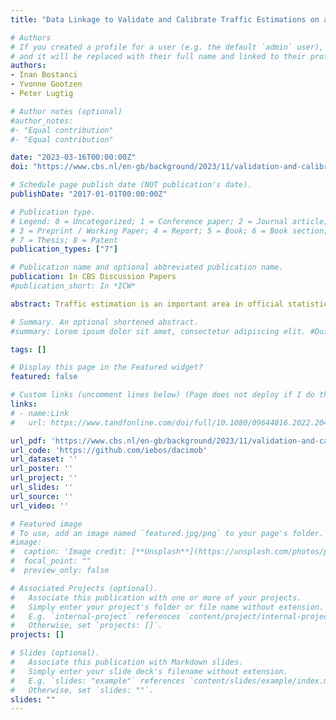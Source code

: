 ```yaml
---
title: "Data Linkage to Validate and Calibrate Traffic Estimations on a Nationwide Scale: A Framework for Official Statistics"

# Authors
# If you created a profile for a user (e.g. the default `admin` user), write the username (folder name) here 
# and it will be replaced with their full name and linked to their profile.
authors:
- Inan Bostanci
- Yvonne Gootzen
- Peter Lugtig

# Author notes (optional)
#author_notes:
#- "Equal contribution"
#- "Equal contribution"

date: "2023-03-16T00:00:00Z"
doi: "https://www.cbs.nl/en-gb/background/2023/11/validation-and-calibration-of-traffic-estimations"

# Schedule page publish date (NOT publication's date).
publishDate: "2017-01-01T00:00:00Z"

# Publication type.
# Legend: 0 = Uncategorized; 1 = Conference paper; 2 = Journal article;
# 3 = Preprint / Working Paper; 4 = Report; 5 = Book; 6 = Book section;
# 7 = Thesis; 8 = Patent
publication_types: ["7"]

# Publication name and optional abbreviated publication name.
publication: In CBS Discussion Papers
#publication_short: In *ICW*

abstract: Traffic estimation is an important area in official statistics and is used by policymakers in their decision-making process for regional planning. This paper describes a framework that relies on combining large amounts of data from traffic loop sensors with administrative data of the entire population of the Netherlands to estimate traffic intensities during rush-hour for all major roads in the Netherlands. Multiple calibration models are developed and compared, and although the models do suggest that traffic counts are sometimes over- or underestimated in some regions, the models overall perform well.

# Summary. An optional shortened abstract.
#summary: Lorem ipsum dolor sit amet, consectetur adipiscing elit. #Duis posuere tellus ac convallis placerat. Proin tincidunt magna sed #ex sollicitudin condimentum.

tags: []

# Display this page in the Featured widget?
featured: false

# Custom links (uncomment lines below) (Page does not deploy if I do this)
links:
# - name:Link
#   url: https://www.tandfonline.com/doi/full/10.1080/09644016.2022.2048556

url_pdf: 'https://www.cbs.nl/en-gb/background/2023/11/validation-and-calibration-of-traffic-estimations'
url_code: 'https://github.com/iebos/dacimob'
url_dataset: ''
url_poster: ''
url_project: ''
url_slides: ''
url_source: ''
url_video: ''

# Featured image
# To use, add an image named `featured.jpg/png` to your page's folder. 
#image:
#  caption: 'Image credit: [**Unsplash**](https://unsplash.com/photos/pLCdAaMFLTE)'
#  focal_point: ""
#  preview_only: false

# Associated Projects (optional).
#   Associate this publication with one or more of your projects.
#   Simply enter your project's folder or file name without extension.
#   E.g. `internal-project` references `content/project/internal-project/index.md`.
#   Otherwise, set `projects: []`.
projects: []

# Slides (optional).
#   Associate this publication with Markdown slides.
#   Simply enter your slide deck's filename without extension.
#   E.g. `slides: "example"` references `content/slides/example/index.md`.
#   Otherwise, set `slides: ""`.
slides: ""
---
```



